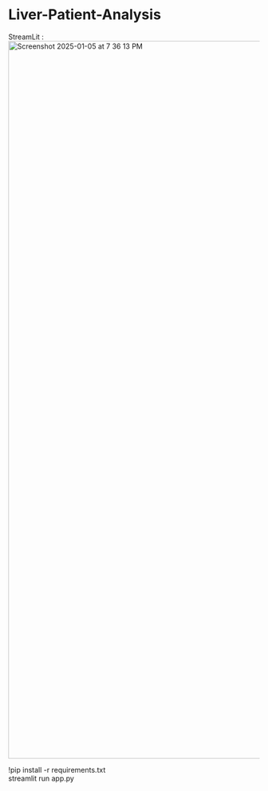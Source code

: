 # Liver-Patient-Analysis

StreamLit : 
<img width="1440" alt="Screenshot 2025-01-05 at 7 36 13 PM" src="https://github.com/user-attachments/assets/0c244262-cf33-466e-aeb2-e27acea45ffb" />


!pip install -r requirements.txt
</br>
streamlit run app.py


